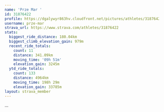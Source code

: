 ```yaml
---
name: 'Prze Mar '
id: 31876422
profile: https://dgalywyr863hv.cloudfront.net/pictures/athletes/31876422/22548952/4/large.jpg
username: prze-mar
strava_url: https://www.strava.com/athletes/31876422
stats:
  biggest_ride_distance: 180.04km
  biggest_climb_elevation_gain: 979m
  recent_ride_totals:
    count: 11
    distance: 341.09km
    moving_time: '09h 51m'
    elevation_gain: 3245m
  ytd_ride_totals:
    count: 133
    distance: 4964km
    moving_time: 198h 29m
    elevation_gain: 33785m
layout: strava_member
--- 
```

...
